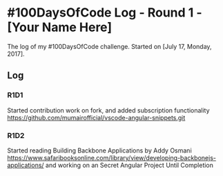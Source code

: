 # #100DaysOfCode Log - Round 1 - [Your Name Here]

The log of my #100DaysOfCode challenge. Started on [July 17, Monday, 2017].

## Log

### R1D1 
Started contribution work on fork, and added subscription functionality https://github.com/mumairofficial/vscode-angular-snippets.git

### R1D2 
Started reading Building Backbone Applications by Addy Osmani https://www.safaribooksonline.com/library/view/developing-backbonejs-applications/
and working on an Secret Angular Project Until Completion
